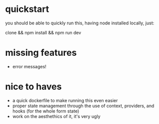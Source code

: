 # quickstart

you should be able to quickly run this, having node installed locally, just:

clone && npm install && npm run dev

# missing features

- error messages!


# nice to haves

- a quick dockerfile to make running this even easier
- proper state management through the use of context, providers, and hooks (for the whole form state)
- work on the aesthethics of it, it's very ugly
